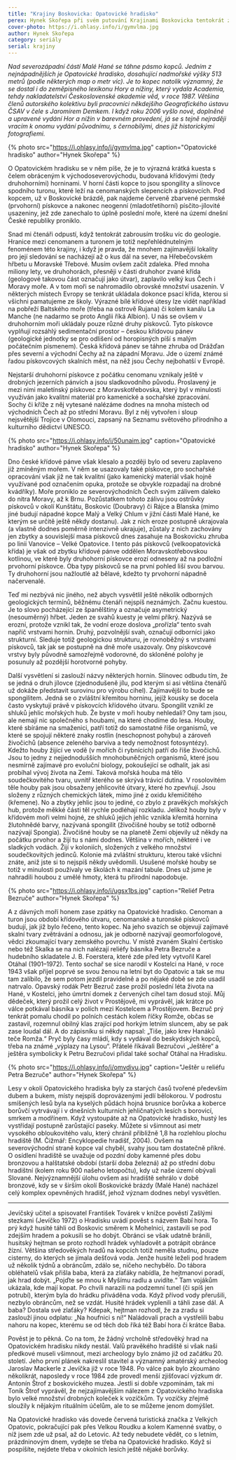 ```yaml
---
title: "Krajiny Boskovicka: Opatovické hradisko"
perex: Hynek Skořepa při svém putování Krajinami Boskovicka tentokrát zabrousí trochu víc do geologie. Cílem cesty je totiž pásmo kopců, které se táhne nad severozápadní částí Malé Hané. Jedním z nejnápadnějších je Opatovické hradisko.
cover-photo: https://i.ohlasy.info/i/gymvlma.jpg
author: Hynek Skořepa
category: seriály
serial: krajiny
---
```


*Nad severozápadní částí Malé Hané se táhne pásmo kopců. Jedním z nejnápadnějších je Opatovické hradisko, dosahující nadmořské výšky 513 metrů (podle některých map o metr víc). Je to kopec natolik významný, že se dostal i do zeměpisného lexikonu Hory a nížiny, který vydala Academia, tehdy nakladatelství Československé akademie věd, v roce 1987. Většina členů autorského kolektivu byli pracovníci někdejšího Geografického ústavu ČSAV v čele s Jaromírem Demkem. I když roku 2006 vyšlo nové, doplněné a upravené vydání Hor a nížin v barevném provedení, já se s tejně nejraději vracím k onomu vydání původnímu, s černobílými, dnes již historickými fotografiemi.*

{% photo src="https://i.ohlasy.info/i/gymvlma.jpg" caption="Opatovické hradisko" author="Hynek Skořepa" %}

O Opatovickém hradisku se v něm píše, že je to výrazná krátká kuesta s čelem obráceným k východoseverovýchodu, budovaná křídovými (tedy druhohorními) horninami. V horní části kopce to jsou spongility a slínovce spodního turonu, které leží na cenomanských slepencích a pískovcích. Pod kopcem, už v Boskovické brázdě, pak najdeme červeně zbarvené permské (prvohorní) pískovce a nakonec neogenní (mladotřetihorní) písčito-jílovité usazeniny, jež zde zanechalo to úplně poslední moře, které na území dnešní České republiky proniklo.

Snad mi čtenáři odpustí, když tentokrát zabrousím trošku víc do geologie. Hranice mezi cenomanem a turonem je totiž nepřehlédnutelným fenoménem této krajiny, i když je pravda, že mnohem zajímavější lokality pro její sledování se nacházejí až o kus dál na sever, na Hřebečovském hřbetu u Moravské Třebové. Musím ovšem začít zdaleka. Před mnoha miliony lety, ve druhohorách, přesněji v části druhohor zvané křída (geologové takovou část označují jako útvar), zaplavilo velký kus Čech i Moravy moře. A v tom moři se nahromadilo obrovské množství usazenin. V některých místech Evropy se tenkrát ukládala dokonce psací křída, kterou si všichni pamatujeme ze školy. Výrazné bílé křídové útesy lze vidět například na pobřeží Baltského moře (třeba na ostrově Rujana) či kolem kanálu La Manche (ne nadarmo se proto Anglii říká Albion). U nás se ovšem v druhohorním moři ukládaly pouze různé druhy pískovců. Tyto pískovce vyplňují rozsáhlý sedimentační prostor – českou křídovou pánev (geologické jednotky se pro odlišení od horopisných píší s malým počátečním písmenem). Česká křídová pánev se táhne zhruba od Drážďan přes severní a východní Čechy až na západní Moravu. Jde o území známé řadou pískovcových skalních měst, na něž jsou Čechy nejbohatší v Evropě.

Nejstarší druhohorní pískovce z počátku cenomanu vznikaly ještě v drobných jezerních pánvích a jsou sladkovodního původu. Proslavený je mezi nimi maletínský pískovec z Moravskotřebovska, který byl v minulosti využíván jako kvalitní materiál pro kamenické a sochařské zpracování. Sochy či kříže z něj vytesané nalézáme dodnes na mnoha místech od východních Čech až po střední Moravu. Byl z něj vytvořen i sloup nejsvětější Trojice v Olomouci, zapsaný na Seznamu světového přírodního a kulturního dědictví UNESCO.

{% photo src="https://i.ohlasy.info/i/50unaim.jpg" caption="Opatovické hradisko" author="Hynek Skořepa" %}

Dno české křídové pánve však klesalo a později bylo od severu zaplaveno již zmíněným mořem. V něm se usazovaly také pískovce, pro sochařské opracování však již ne tak kvalitní (jako kamenický materiál však hojně využívané pod označením opuka, protože se obvykle rozpadají na drobné kvádříky). Moře proniklo ze severovýchodních Čech svým zálivem daleko do nitra Moravy, až k Brnu. Pozůstatkem tohoto zálivu jsou ostrůvky pískovců v okolí Kunštátu, Boskovic (Doubravy) či Rájce a Blanska (mimo jiné budují nápadné kopce Malý a Velký Chlum v jižní části Malé Hané, ke kterým se určitě ještě někdy dostanu). Jak z nich eroze postupně ukrajovala (a vlastně dodnes poměrně intenzivně ukrajuje), zůstaly z nich zachovány jen zbytky a souvislejší masa pískovců dnes zasahuje na Boskovicku zhruba po linii Vanovice – Velké Opatovice. I tento pás pískovců (velkoopatovická křída) je však od zbytku křídové pánve oddělen Moravskotřebovskou kotlinou, ve které byly druhohorní pískovce erozí odneseny až na podložní prvohorní pískovce. Oba typy pískovců se na první pohled liší svou barvou. Ty druhohorní jsou nažloutlé až bělavé, kdežto ty prvohorní nápadně načervenalé.

Teď mi nezbývá nic jiného, než abych vysvětlil ještě několik odborných geologických termínů, běžnému čtenáři nejspíš neznámých. Začnu kuestou. Je to slovo pocházející ze španělštiny a označuje asymetrický (nesouměrný) hřbet. Jeden ze svahů kuesty je velmi příkrý. Nazývá se erozní, protože vznikl tak, že vodní eroze doslova „prořízla“ tento svah napříč vrstvami hornin. Druhý, pozvolnější svah, označují odborníci jako strukturní. Sleduje totiž geologickou strukturu, je rovnoběžný s vrstvami pískovců, tak jak se postupně na dně moře usazovaly. Ony pískovcové vrstvy byly původně samozřejmě vodorovné, do skloněné polohy je posunuly až pozdější horotvorné pohyby.

Další vysvětlení si zaslouží názvy některých hornin. Slínovec odbudu tím, že se jedná o druh jílovce (zjednodušeně jílu, pod kterým si asi většina čtenářů už dokáže představit surovinu pro výrobu cihel). Zajímavější to bude se spongilitem. Jedná se o zvláštní křemitou horninu, jejíž kousky se docela často vyskytují právě v pískovcích křídového útvaru. Spongilit vznikl ze shluků jehlic mořských hub. Že byste v moři houby nehledali? Ony tam jsou, ale nemají nic společného s houbami, na které chodíme do lesa. Houby, které sbíráme na smaženici, patří totiž do samostatné říše organismů, ve které se spojují některé znaky rostlin (neschopnost pohybu) a zároveň živočichů (absence zeleného barviva a tedy nemožnost fotosyntézy). Kdežto houby žijící ve vodě (v mořích či rybnících) patří do říše živočichů. Jsou to jedny z nejjednodušších mnohobuněčných organismů, které jsou nesmírně zajímavé pro evoluční biology, pokoušející se odhalit, jak asi probíhal vývoj života na Zemi. Taková mořská houba má tělo soudečkovitého tvaru, uvnitř kterého se skrývá trávicí dutina. V rosolovitém těle houby pak jsou obsaženy jehlicovité útvary, které ho zpevňují. Jsou složeny z různých chemických látek, mimo jiné z oxidu křemičitého (křemene). No a zbytky jehlic jsou to jediné, co zbylo z pravěkých mořských hub, protože měkké části těl rychle podléhají rozkladu. Jelikož houby byly v křídovém moři velmi hojné, ze shluků jejich jehlic vznikla křemitá hornina žlutohnědé barvy, nazývaná spongilit (živočišné houby se totiž odborně nazývají Spongia). Živočišné houby se na planetě Zemi objevily už někdy na počátku prvohor a žijí tu s námi dodnes. Většina v mořích, některé i ve sladkých vodách. Žijí v koloniích, složených z velkého množství soudečkovitých jedinců. Kolonie má zvláštní strukturu, kterou také všichni znáte, aniž jste si to nejspíš někdy uvědomili. Usušené mořské houby se totiž v minulosti používaly ve školách k mazání tabule. Dnes už jsme je nahradili houbou z umělé hmoty, která tu přírodní napodobuje.

{% photo src="https://i.ohlasy.info/i/ugsx1bs.jpg" caption="Reliéf Petra Bezruče" author="Hynek Skořepa" %}

A z dávných moří honem zase zpátky na Opatovické hradisko. Cenoman a turon jsou období křídového útvaru, cenomanské a turonské pískovců budují, jak již bylo řečeno, tento kopec. Na jeho svazích se objevují zajímavé skalní tvary zvětrávání a odnosu, jak je odborně nazývají geomorfologové, vědci zkoumající tvary zemského povrchu. V místě zvaném Skalní čertisko nebo též Skalka se na nich nalézají reliéfy básníka Petra Bezruče a hudebního skladatele J. B. Foerstera, které zde před lety vytvořil Karel Otáhal (1901–1972). Tento sochař se sice narodil v Kostelci na Hané, v roce 1943 však přijel poprvé se svou ženou na letní byt do Opatovic a tak se mu tam zalíbilo, že sem potom jezdil pravidelně a po nějaké době se zde usadil natrvalo. Opavský rodák Petr Bezruč zase prožil poslední léta života na Hané, v Kostelci, jeho úmrtní domek z červených cihel tam dosud stojí. Můj dědeček, který prožil celý život v Prostějově, mi vyprávěl, jak krátce po válce potkával básníka v polích mezi Kostelcem a Prostějovem. Bezruč prý tenkrát pomalu chodil po polních cestách kolem říčky Romže, občas se zastavil, rozemnul obilný klas zrající pod horkým letním sluncem, aby se pak zase loudal dál. A do zápisníku si někdy napsal: „Tiše, jako krev Hanáků teče Romža.“ Pryč byly časy mládí, kdy s vydával do beskydských kopců, třeba na známé „výplazy na Lysou“. Přátelé říkávali Bezručovi „Ještěre“ a ještěra symbolicky k Petru Bezručovi přidal také sochař Otáhal na Hradisku.

{% photo src="https://i.ohlasy.info/i/omvdivu.jpg" caption="Ještěr u reliéfu Petra Bezruče" author="Hynek Skořepa" %}

Lesy v okolí Opatovického hradiska byly za starých časů tvořené především dubem a bukem, místy nejspíš doprovázenými jedlí bělokorou. V podrostu smíšených lesů byla na kyselých půdách hojná brusnice borůvka a koberce borůvčí vytrvávají i v dnešních kulturních jehličnatých lesích s borovicí, smrkem a modřínem. Když vystoupáte až na Opatovické hradisko, hustý les vystřídají postupně zarůstající paseky. Můžete si všimnout asi metr vysokého obloukovitého valu, který chránil přibližně 1,8 ha rozlehlou plochu hradiště (M. Čižmář: Encyklopedie hradišť, 2004). Ovšem na severovýchodní straně kopce val chyběl, svahy jsou tam dostatečně příkré. O osídlení hradiště se uvažuje od pozdní doby kamenné přes dobu bronzovou a halštatské období (starší doba železná) až po střední dobu hradištní (kolem roku 900 našeho letopočtu), kdy už naše území obývali Slované. Nejvýznamnější úlohu ovšem asi hradiště sehrálo v době bronzové, kdy se v širším okolí Boskovické brázdy (Malé Hané) nacházel celý komplex opevněných hradišť, jehož význam dodnes nebyl vysvětlen.

---

Jevíčský učitel a spisovatel František Továrek v knížce pověstí Zašlými stezkami (Jevíčko 1972) o Hradisku uvádí pověst s názvem Babí hora. To prý když husité táhli od Boskovic směrem k Mohelnici, zastavili se pod zdejším hradem a pokusili se ho dobýt. Obránci se však udatně bránili, husitský hejtman se proto rozhodl hrádek vyhladovět a potrápit obránce žízní. Většina středověkých hradů na kopcích totiž neměla studnu, pouze cisterny, do kterých se jímala dešťová voda. Jenže husité leželi pod hradem už několik týdnů a obráncům, zdálo se, ničeho nechybělo. Do tábora obléhatelů však přišla baba, která za zlaťáky nabídla, že hejtmanovi poradí, jak hrad dobýt. „Pojďte se mnou k Myšímu radlu a uvidíte.“ Tam vojákům ukázala, kde mají kopat. Po chvíli narazili na podzemní tunel (či spíš jen potrubí), kterým byla do hrádku přiváděna voda. Když přívod vody přerušili, nezbylo obráncům, než se vzdát. Husité hrádek vyplenili a táhli zase dál. A baba? Dostala své zlaťáky? Kdepak, hejtman rozhodl, že za zradu si zaslouží jinou odplatu: „Na houfnici s ní!“ Naládovali prach a vystřelili babu nahoru na kopec, kterému se od těch dob říká též Babí hora či krátce Baba.

Pověst je to pěkná. Co na tom, že žádný vrcholně středověký hrad na Opatovickém hradisku nikdy nestál. Valů pravěkého hradiště si však naši předkové museli všimnout, mezi archeology bylo známo již od začátku 20. století. Jeho první plánek nakreslil stavitel a významný amatérský archeolog Jaroslav Mackerle z Jevíčka již v roce 1948. Po válce pak bylo zkoumáno několikrát, naposledy v roce 1984 zde provedl menší zjišťovací výzkum dr. Antonín Štrof z boskovického muzea. Jestli si dobře vzpomínám, tak mi Toník Štrof vyprávěl, že nejzajímavějším nálezem z Opatovického hradiska bylo velké množství drobných koleček k vozíčkům. Ty vozíčky zřejmě sloužily k nějakým rituálním účelům, ale to se můžeme jenom domýšlet.

Na Opatovické hradisko vás dovede červená turistická značka z Velkých Opatovic, pokračující pak přes Velkou Roudku a kolem Kamenné svatby, o níž jsem zde už psal, až do Letovic. Až tedy nebudete vědět, co s letním, prázdninovým dnem, vydejte se třeba na Opatovické hradisko. Když si pospíšíte, nejdete třeba v okolních lesích ještě nějaké borůvky.
